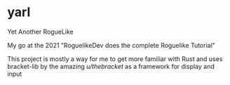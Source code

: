 # yarl
Yet Another RogueLike

My go at the 2021 "RoguelikeDev does the complete Roguelike Tutorial"

This project is mostly a way for me to get more familiar with Rust and uses bracket-lib by the amazing *u/thebracket* as a framework for display and input
